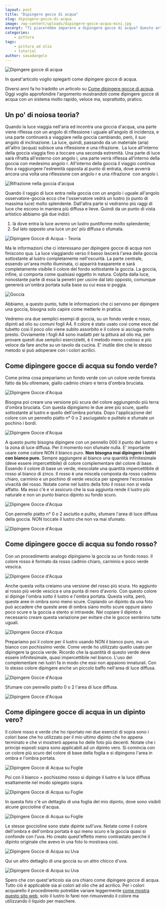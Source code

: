 ```yaml
---
layout: post
title: "Dipingere gocce di acqua"
slug: dipingere-gocce-di-acqua
image: /wp-content/uploads/dipingere-gocce-acqua-mini.jpg
excerpt: "Ti piacerebbe imparare a dipingere gocce di acqua? Questo articolo ti spiega, con esempi pratici, come dipingere gocce di acqua in un dipinto ad olio."
categories:
    - pittura
tags:
    - pittura ad olio
    - tutorial
author: sasadangelo
---
```


![Dipingere gocce di acqua](/wp-content/uploads/dipingere-gocce-acqua-mini.jpg)

In quest'articolo voglio spiegarti come dipingere gocce di acqua.

Diversi anni fa ho tradotto un articolo su [Come dipingere gocce di acqua](https://www.disegnoepittura.it/dipingere-una-goccia/ "Dipingere gocce di acqua"). Oggi voglio approfondire l'argomento mostrandoti come dipingere gocce di acqua con un sistema molto rapido, veloce ma, soprattutto, pratico.

## Un po' di noiosa teoria?

Quando la luce viaggia nell'aria ed incontra una goccia d'acqua, una parte viene riflessa con un angolo di riflessione i uguale all'angolo di incidenza, e una parte continuerà a viaggiare nella goccia cambiando, però, il suo angolo di inclinazione. La luce, quindi, passando da un materiale (aria) all'altro (acqua) subisce una riflessione e una rifrazione.  La luce all'interno della goccia viaggia fino a toccare una seconda estremità. Una parte di luce sarà rifratta all'esterno con angolo i, una parte verrà riflessa all'interno della goccia con medesimo angolo r. All'interno della goccia il viaggio continua fino a raggiungere l'estremità opposta al punto di entrata, dove avverrà ancora una volta una riflessione con angolo r e una rifrazione  con angolo i.

![Rifrazione nella goccia d'acqua](/wp-content/uploads/goccia-acqua-rifrazione.jpg)

Quando il raggio di luce entra nella goccia con un angolo i uguale all'angolo osservatore-goccia ecco che l'osservatore vedrà un lustro (o punto di massima luce) molto splendente. Dall'altra parte si vedranno più raggi di luce che escono in maniera più diffusa e lieve. Quindi da un punto di vista artistico abbiamo già due indizi:

1. là dove entra la luce avremo un lustro puntiforme molto splendente;
2. Sul lato opposto una luce un po' più diffusa o sfumata.

![Dipingere Gocce di Acqua - Teoria](/wp-content/uploads/dipingere-goccia-acqua-teoria.jpg "Dipingere Gocce di Acqua - Teoria")

Ma le informazioni che ci interessano per dipingere gocce di acqua non finiscono qua. La luce viaggiando verso il basso lascerà l'area della goccia sottostante al lustro completamente nell'oscurità. La parte centrale, essendo un'area molto illuminata, ci apparirà trasparente e sarà completamente visibile il colore del fondo sottostante la goccia. La goccia, infine, si comporta come qualsiasi oggetto in natura. Colpita dalla luce, nonostante parte di essa la penetri per uscire dal lato opposto, comunque genererà un'ombra portata sulla base su cui essa si poggia.

![Goccia](/wp-content/uploads/goccia.jpg "Goccia")

Abbiamo, a questo punto, tutte le informazioni che ci servono per dipingere una goccia, bisogna solo capire come metterle in pratica.

Vedremo ora due semplici esempi di goccia, su un fondo verde e rosso, dipinti ad olio su comuni fogli A4. Il colore è stato usato così come esce dal tubetto così il poco olio viene subito assorbito e il colore si asciuga molto presto. Ovviamente i fogli A4 sono inadatti per la pittura ad olio ma, per provare questi due semplici esercizietti, è il metodo meno costoso e più veloce da fare anche su un tavolo da cucina. E' inutile dire che lo stesso metodo si può adoperare con i colori acrilici.

## Come dipingere gocce di acqua su fondo verde?

Come prima cosa prepariamo un fondo verde con un colore verde foresta fatto da blu oltremare, giallo cadmio chiaro e terra d'ombra bruciata.

![Dipingere Gocce d'Acqua](/wp-content/uploads/dipingere-gocce-acqua-1.jpg "Dipingere Gocce d'Acqua")

Bisogna poi creare una versione più scura del colore aggiungendo più terra d'ombra bruciata. Con questa dipingiamo le due aree più scure, quello sottostante al lustro e quello dell'ombra portata. Dopo l'applicazione del colore con un pennello piatto n° 0 o 2 asciugatelo e pulitelo e sfumate un pochino i bordi.

![Dipingere Gocce d'Acqua](/wp-content/uploads/dipingere-gocce-acqua-2.jpg "Dipingere Gocce d'Acqua")

A questo punto bisogna dipingere con un pennello 000 il punto del lustro e la zona di luce diffusa. Per il momento non sfumate nulla. E' importante usare come colore NON il bianco puro. **Non bisogna mai dipingere i lustri con bianco puro.** Sempre aggiungere al bianco una quantità infinitesimale (deve essere impercettibile) di colore complementare del colore di base. Essendo il colore di base un verde, mescolate una quantità impercettibile di rosso al bianco di zinco. Il rosso è una miscela composta da rosso cadmio chiaro, carminio e un pochino di verde vescica per spegnere l'eccessiva vivacità del rosso. Notate come nel lustro della foto il rosso non si veda affatto. Ma esso c'è e vi assicuro che la sua aggiunta rende il lustro più naturale e non un punto bianco dipinto su fondo scuro.

![Dipingere Gocce d'Acqua](/wp-content/uploads/dipingere-gocce-acqua-3.jpg "Dipingere Gocce d'Acqua")

Con pennello piatto n° 0 o 2 asciutto e pulito, sfumare l'area di luce diffusa della goccia. NON toccate il lustro che non va mai sfumato.

![Dipingere Gocce d'Acqua](/wp-content/uploads/dipingere-gocce-acqua-4.jpg "Dipingere Gocce d'Acqua")

## Come dipingere gocce di acqua su fondo rosso?

Con un procedimento analogo dipingiamo la goccia su un fondo rosso. Il colore rosso è formato da rosso cadmio chiaro, carminio e poco verde vescica.

![Dipingere Gocce d'Acqua](/wp-content/uploads/dipingere-gocce-acqua-6.jpg "Dipingere Gocce d'Acqua")

Anche questa volta creiamo una versione del rosso più scura. Ho aggiunto al rosso più verde vescica e una punta di nero d'avorio. Con questo colore si dipinge l'ombra sotto il lustro e l'ombra portata. Questa volta, però, queste aree in ombra sono meno scure. Copiando un dipinto da una foto può accadere che queste aree di ombra siano molto scure oppure siano poco scure e la goccia a stento si intravede. Nel copiare il dipinto è necessario creare questa variazione per evitare che le gocce sembrino tutte uguali.

![Dipingere Gocce d'Acqua](/wp-content/uploads/dipingere-gocce-acqua-7.jpg "Dipingere Gocce d'Acqua")

Prepariamo poi il colore per il lustro usando NON il bianco puro, ma un bianco con pochissimo verde. Come verde ho utilizzato quello usato per dipingere la goccia verde. Ricordo che la quantità di questo verde deve essere infinitesimale, quasi impercettibile nel bianco. L'uso del complementare nei lustri fa in modo che essi non appaiono innaturali. Con lo stesso colore dipingere anche un piccolo baffo nell'area di luce diffusa.

![Dipingere Gocce d'Acqua](/wp-content/uploads/dipingere-gocce-acqua-8.jpg "Dipingere Gocce d'Acqua")

Sfumare con pennello piatto 0 o 2 l'area di luce diffusa.

![Dipingere Gocce d'Acqua](/wp-content/uploads/dipingere-gocce-acqua-9.jpg "Dipingere Gocce d'Acqua")

## Come dipingere gocce di acqua in un dipinto vero?

Il colore rosso e verde che ho riportato nei due esercizi di sopra sono i colori base che ho utilizzato per il mio ultimo dipinto che ho appena terminato e che vi mostrerò appena ho delle foto più decenti. Notate che i principi esposti sopra sono applicabili ad un dipinto vero. Si comincia con un colore più scuro del colore di base della foglia e si dipingono l'area in ombra e l'ombra portata.

![Dipingere Gocce di Acqua su Foglie](/wp-content/uploads/dipingere-gocce-acqua-10.jpg "Dipingere Gocce di Acqua su Foglie")

Poi con il bianco + pochissimo rosso si dipinge il lustro e la luce diffusa esattamente nel modo spiegato sopra.

![Dipingere Gocce di Acqua su Foglie](/wp-content/uploads/dipingere-gocce-acqua-11.jpg "Dipingere Gocce di Acqua su Foglie")

In questa foto c'è un dettaglio di una foglia del mio dipinto, dove sono visibili alcune goccioline d'acqua.

![Dipingere Gocce di Acqua su Foglie](/wp-content/uploads/dipingere-gocce-acqua-12.jpg "Dipingere Gocce di Acqua su Foglie")

Le stesse goccioline sono state dipinte sull'uva. Notate come il colore dell'ombra e dell'ombra portata è qui meno scuro e la goccia quasi si confonde con l'uva. Ho creato quest'effetto meno contrastato perché il dipinto originale che avevo in una foto lo mostrava così.

![Dipingere Gocce di Acqua su Uva](/wp-content/uploads/dipingere-gocce-acqua-14.jpg "Dipingere Gocce di Acqua su Uva")

Qui un altro dettaglio di una goccia su un altro chicco d'uva.

![Dipingere Gocce di Acqua su Uva](/wp-content/uploads/dipingere-gocce-acqua-13.jpg "Dipingere Gocce di Acqua su Uva")

Spero che con quest'articolo sia ora chiaro come dipingere gocce di acqua. Tutto ciò è applicabile sia ai colori ad olio che ad acrilico. Per i colori acquarello il procedimento potrebbe variare leggermente [come mostra questo sito web](https://susieshort.net/waterdrops.html "Dipingere gocce di acqua"), solo il lustro lo farei non rimuovendo il colore ma utilizzando il liquido per maschere.
